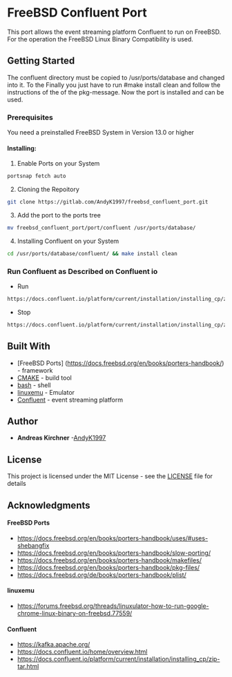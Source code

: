 # FreeBSD Confluent Port
This port allows the event streaming platform Confluent to run on FreeBSD. For the operation the FreeBSD Linux Binary Compatibility is used.

## Getting Started 

The confluent directory must be copied to /usr/ports/database and changed into it. To the Finally you just have to run #make install clean and follow the instructions of the of the pkg-message. Now the port is installed and can be used. 

### Prerequisites

You need a preinstalled FreeBSD System in Version 13.0 or higher

#### Installing:
1. Enable Ports on your System

```bash
portsnap fetch auto
```
2. Cloning the Repoitory

```bash
git clone https://gitlab.com/AndyK1997/freebsd_confluent_port.git
```

3. Add the port to the ports tree 

```bash
mv freebsd_confluent_port/port/confluent /usr/ports/database/
```

4. Installing Confluent on your System 

```bash
cd /usr/ports/database/confluent/ && make install clean
```

### Run Confluent as Described on Confluent io 

* Run
```bash
https://docs.confluent.io/platform/current/installation/installing_cp/zip-tar.html
```

* Stop
```bash
https://docs.confluent.io/platform/current/installation/installing_cp/zip-tar.html
```

## Built With
* [FreeBSD Ports] (https://docs.freebsd.org/en/books/porters-handbook/) - framework
* [CMAKE](https://cmake.org/) - build tool
* [bash](https://www.gnu.org/software/bash/) - shell
* [linuxemu](https://docs.freebsd.org/en/books/handbook/linuxemu/) - Emulator
* [Confluent](https://www.confluent.io/) - event streaming platform


## Author

* **Andreas Kirchner** -[AndyK1997](https://gitlab.com/-/ide/project/AndyK1997)

## License

This project is licensed under the MIT License - see the [LICENSE](LICENSE) file for details

## Acknowledgments

#### FreeBSD Ports
* https://docs.freebsd.org/en/books/porters-handbook/uses/#uses-shebangfix
* https://docs.freebsd.org/en/books/porters-handbook/slow-porting/
* https://docs.freebsd.org/en/books/porters-handbook/makefiles/
* https://docs.freebsd.org/en/books/porters-handbook/pkg-files/
* https://docs.freebsd.org/de/books/porters-handbook/plist/

#### linuxemu
* https://forums.freebsd.org/threads/linuxulator-how-to-run-google-chrome-linux-binary-on-freebsd.77559/


#### Confluent
* https://kafka.apache.org/
* https://docs.confluent.io/home/overview.html
* https://docs.confluent.io/platform/current/installation/installing_cp/zip-tar.html


